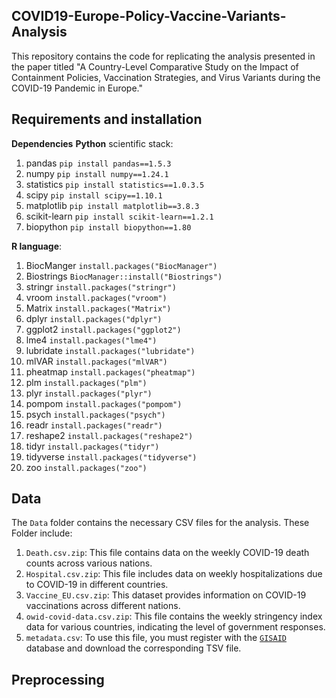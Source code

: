 ## COVID19-Europe-Policy-Vaccine-Variants-Analysis
This repository contains the code for replicating the analysis presented in the paper titled "A Country-Level Comparative Study on the Impact of Containment Policies, Vaccination Strategies, and Virus Variants during the COVID-19 Pandemic in Europe."

## Requirements and installation

**Dependencies**
**Python** scientific stack: 
1. pandas <code>pip install pandas==1.5.3</code>
2. numpy <code>pip install numpy==1.24.1</code>
3. statistics <code>pip install statistics==1.0.3.5</code>
4. scipy <code>pip install scipy==1.10.1</code>
5. matplotlib <code>pip install matplotlib==3.8.3</code>
6. scikit-learn <code>pip install scikit-learn==1.2.1</code>
7. biopython <code>pip install biopython==1.80</code> 

**R language**:
1. BiocManger <code>install.packages("BiocManager")</code>
2. Biostrings <code>BiocManager::install("Biostrings")</code>
3. stringr <code>install.packages("stringr")</code>
4. vroom <code>install.packages("vroom")</code>
5. Matrix <code>install.packages("Matrix")</code>
6. dplyr <code>install.packages("dplyr")</code>
7. ggplot2 <code>install.packages("ggplot2")</code>
8. lme4 <code>install.packages("lme4")</code>
9. lubridate <code>install.packages("lubridate")</code>
10. mlVAR <code>install.packages("mlVAR")</code>
11. pheatmap <code>install.packages("pheatmap")</code>
12. plm <code>install.packages("plm")</code>
13. plyr <code>install.packages("plyr")</code>
14. pompom <code>install.packages("pompom")</code>
15. psych <code>install.packages("psych")</code>
16. readr <code>install.packages("readr")</code>
17. reshape2 <code>install.packages("reshape2")</code>
18. tidyr <code>install.packages("tidyr")</code>
19. tidyverse <code>install.packages("tidyverse")</code>
20. zoo <code>install.packages("zoo")</code>


## Data
The <code>Data</code> folder contains the necessary CSV files for the analysis. These Folder include:
1. <code>Death.csv.zip</code>: This file contains data on the weekly COVID-19 death counts across various nations.
2. <code>Hospital.csv.zip</code>: This file includes data on weekly hospitalizations due to COVID-19 in different countries.
3. <code>Vaccine_EU.csv.zip</code>: This dataset provides information on COVID-19 vaccinations across different nations.
4. <code>owid-covid-data.csv.zip</code>: This file contains the weekly stringency index data for various countries, indicating the level of government responses.
5. <code>metadata.csv</code>: To use this file, you must register with the <code>[GISAID](https://gisaid.org/)</code> database and download the corresponding TSV file.

## Preprocessing

